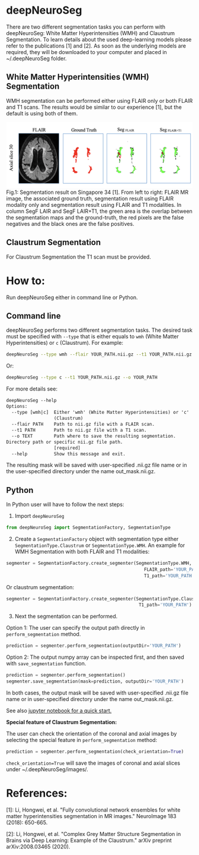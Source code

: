 # deepNeuroSeg
There are two different segmentation tasks you can perform with deepNeuroSeg: White Matter Hyperintensities (WMH) and Claustrum Segmentation. To learn details about the used deep-learning models please refer to the publications [1] and [2]. As soon as the underlying models are required, they will be downloaded to your computer and placed in ~/.deepNeuroSeg folder.

## White Matter Hyperintensities (WMH) Segmentation
WMH segmentation can be performed either using FLAIR only or both FLAIR and T1 scans. The results would be similar to our experience [1], but the default is using both of them.

![](https://github.com/RitaOlenchuk/deepNeuroSeg/blob/main/images/wmh_example.png?raw=true)
Fig.1: Segmentation result on Singapore 34 [1]. From left to right: FLAIR MR image, the associated ground truth, segmentation result using FLAIR modality only and segmentation result using FLAIR and T1 modalities. In column SegF LAIR and SegF LAIR+T1, the green area is the overlap between the segmentation maps and the ground-truth, the red pixels are the false negatives and the black ones are the false positives.

## Claustrum Segmentation
For Claustrum Segmentation the T1 scan must be provided. 

# How to:
Run deepNeuroSeg either in command line or Python.
## Command line
deepNeuroSeg performs two different segmentation tasks. The desired task must be specified with <code>--type</code> that is either equals to <code>wmh</code> (White Matter Hyperintensities) or <code>c</code> (Claustrum). For example:
```bash
deepNeuroSeg --type wmh --flair YOUR_PATH.nii.gz --t1 YOUR_PATH.nii.gz --o YOUR_PATH
```
Or: 
```bash
deepNeuroSeg --type c --t1 YOUR_PATH.nii.gz --o YOUR_PATH
```

For more details see:
```text
deepNeuroSeg --help
Options:
  --type [wmh|c]  Either 'wmh' (White Matter Hyperintensities) or 'c'
                  (Claustrum)
  --flair PATH    Path to nii.gz file with a FLAIR scan.
  --t1 PATH       Path to nii.gz file with a T1 scan.
  --o TEXT        Path where to save the resulting segmentation. Directory path or specific nii.gz file path.
                  [required]
  --help          Show this message and exit.
```
The resulting mask will be saved with user-specified .nii.gz file name or in the user-specified directory under the name out_mask.nii.gz.

## Python
In Python user will have to follow the next steps:
1. Import <code>deepNeuroSeg</code>
```python
from deepNeuroSeg import SegmentationFactory, SegmentationType
```
2. Create a <code>SegmentationFactory</code> object with segmentation type either <code>SegmentationType.Claustrum</code> or <code>SegmentationType.WMH</code>. An example for WMH Segmentation with both FLAIR and T1 modalities:
```python
segmenter = SegmentationFactory.create_segmenter(SegmentationType.WMH, 
                                                    FLAIR_path='YOUR_PATH',
                                                    T1_path='YOUR_PATH')
```
Or claustrum segmentation:
```python
segmenter = SegmentationFactory.create_segmenter(SegmentationType.Claustrum, 
                                                  T1_path='YOUR_PATH')
```

3. Next the segmentation can be performed.
   
Option 1: The user can specify the output path directly in <code>perform_segmentation</code> method.
```python
prediction = segmenter.perform_segmentation(outputDir='YOUR_PATH')
```
Option 2: The output numpy array can be inspected first, and then saved with <code>save_segmentation</code> function.

```python
prediction = segmenter.perform_segmentation()
segmenter.save_segmentation(mask=prediction, outputDir='YOUR_PATH')
```
In both cases, the output mask will be saved with user-specified .nii.gz file name or in user-specified directory under the name out_mask.nii.gz.

See also [jupyter notebook for a quick start.](https://github.com/RitaOlenchuk/deepNeuroSeg/blob/main/deepNeuroSeg_quickstart.ipynb)

**Special feature of Claustrum Segmentation:**

The user can check the orientation of the coronal and axial images by selecting the special feature in <code>perform_segmentation</code> method:
```python
prediction = segmenter.perform_segmentation(check_orientation=True)
```
<code>check_orientation=True</code> will save the images of coronal and axial slices under ~/.deepNeuroSeg/images/.


# References:

[1]: Li, Hongwei, et al. "Fully convolutional network ensembles for white matter hyperintensities segmentation in MR images." NeuroImage 183 (2018): 650-665.

[2]: Li, Hongwei, et al. "Complex Grey Matter Structure Segmentation in Brains via Deep Learning: Example of the Claustrum." arXiv preprint arXiv:2008.03465 (2020).